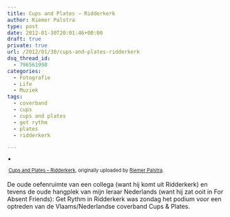 ```yaml
---
title: Cups and Plates – Ridderkerk
author: Riemer Palstra
type: post
date: 2012-01-30T20:01:46+00:00
draft: true
private: true
url: /2012/01/30/cups-and-plates-ridderkerk
dsq_thread_id:
  - 796561998
categories:
  - Fotografie
  - Life
  - Muziek
tags:
  - coverband
  - cups
  - cups and plates
  - get rythm
  - plates
  - ridderkerk

---
```

<div style="text-align: left; padding: 3px;">
  <a href="http://www.flickr.com/photos/palstra/6791129909/" title="photo sharing"><img data-recalc-dims="1" decoding="async" src="https://i0.wp.com/farm8.staticflickr.com/7145/6791129909_b041075e89.jpg?w=1100" style="border: solid 2px #000000;" alt="" /></a><br /> <br /> <span style="font-size: 0.8em; margin-top: 0px;"><a href="http://www.flickr.com/photos/palstra/6791129909/">Cups and Plates &#8211; Ridderkerk</a>, originally uploaded by <a href="http://www.flickr.com/photos/palstra/">Riemer Palstra</a>.</span>
</div>

De oude oefenruimte van een collega (want hij komt uit Ridderkerk) en tevens de oude hangplek van mijn leraar Nederlands (want hij zat ooit in For Absent Friends): Get Rythm in Ridderkerk was zondag het podium voor een optreden van de Vlaams/Nederlandse coverband Cups & Plates.